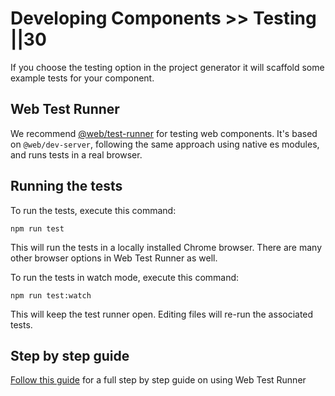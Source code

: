 # Developing Components >> Testing ||30

If you choose the testing option in the project generator it will scaffold some example tests for your component.

## Web Test Runner

We recommend [@web/test-runner](https://modern-web.dev/docs/test-runner/overview/) for testing web components. It's based on `@web/dev-server`, following the same approach using native es modules, and runs tests in a real browser.

## Running the tests

To run the tests, execute this command:

```
npm run test
```

This will run the tests in a locally installed Chrome browser. There are many other browser options in Web Test Runner as well.

To run the tests in watch mode, execute this command:

```
npm run test:watch
```

This will keep the test runner open. Editing files will re-run the associated tests.

## Step by step guide

[Follow this guide](https://modern-web.dev/guides/test-runner/getting-started/) for a full step by step guide on using Web Test Runner
